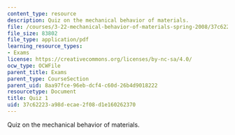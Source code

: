 ```yaml
---
content_type: resource
description: Quiz on the mechanical behavior of materials.
file: /courses/3-22-mechanical-behavior-of-materials-spring-2008/37c62223a98decae2f08d1e160262370_quiz1.pdf
file_size: 83802
file_type: application/pdf
learning_resource_types:
- Exams
license: https://creativecommons.org/licenses/by-nc-sa/4.0/
ocw_type: OCWFile
parent_title: Exams
parent_type: CourseSection
parent_uid: 8aa97fce-96eb-dcf4-c60d-26b4d9018222
resourcetype: Document
title: Quiz 1
uid: 37c62223-a98d-ecae-2f08-d1e160262370
---
```

Quiz on the mechanical behavior of materials.